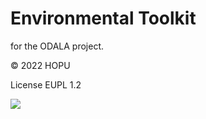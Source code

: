 # Environmental Toolkit

for the ODALA project.

© 2022 HOPU

License EUPL 1.2

![](https://ec.europa.eu/inea/sites/default/files/ceflogos/en_horizontal_cef_logo_2.png)

